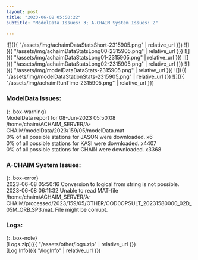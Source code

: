 ```yaml
---
layout: post
title: "2023-06-08 05:50:22"
subtitle: "ModelData Issues: 3; A-CHAIM System Issues: 2"

---
```


![]({{ "/assets/img/achaimDataStatsShort-2315905.png" | relative_url }})
![]({{ "/assets/img/achaimDataStatsLong00-2315905.png" | relative_url }})
![]({{ "/assets/img/achaimDataStatsLong01-2315905.png" | relative_url }})
![]({{ "/assets/img/achaimDataStatsLong02-2315905.png" | relative_url }})
![]({{ "/assets/img/modelDataDataStats-2315905.png" | relative_url }})
![]({{ "/assets/img/modelDataStationStats-2315905.png" | relative_url }})
![]({{ "/assets/img/achaimRunTime-2315905.png" | relative_url }})


### ModelData Issues:  
  
{: .box-warning}  
 ModelData report for 08-Jun-2023 05:50:08   
 /home/chaim/ACHAIM_SERVER/A-CHAIM/modelData/2023/159/05/modelData.mat   
 0% of all possible stations for JASON were downloaded. x6   
 0% of all possible stations for KASI were downloaded. x4407   
 0% of all possible stations for CHAIN were downloaded. x3368   
  
### A-CHAIM System Issues:  
  
{: .box-error}  
2023-06-08 05:50:16 Conversion to logical from string is not possible.  
2023-06-08 06:11:32 Unable to read MAT-file /home/chaim/ACHAIM_SERVER/A-CHAIM/processed/2023/159/05/OTHER/COD0OPSULT_20231580000_02D_05M_ORB.SP3.mat. File might be corrupt.  

### Logs:  
  
{: .box-note}  
[Logs.zip]({{ "/assets/other/logs.zip" | relative_url }})  
[Log Info]({{ "/logInfo" | relative_url }})  
